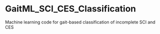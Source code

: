 # GaitML_SCI_CES_Classification
Machine learning code for gait-based classification of incomplete SCI and CES
